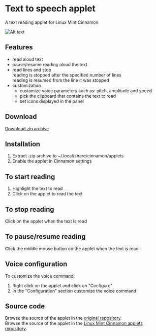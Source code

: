 # Text to speech applet
A text reading applet for Linux Mint Cinnamon

![Alt text](../master/screenshots/reading_small.png "Text to speech applet")

## Features
* read aloud text
* pause/resume reading aloud the text
* read lines and stop  
  reading is stopped after the specified number of lines  
  reading is resumed from the line it was stopped  
* customization
  * customize voice parameters such as: pitch, amplitude and speed
  * pick the clipboard that contains the text to read
  * set icons displayed in the panel

## Download
[Download zip archive](https://cinnamon-spices.linuxmint.com/files/applets/text-to-speech-applet@cardsurf.zip)

## Installation
1. Extract .zip archive to ~/.local/share/cinnamon/applets
2. Enable the applet in Cinnamon settings

## To start reading
1. Highlight the text to read
2. Click on the applet to read the text

## To stop reading
Click on the applet when the text is read

## To pause/resume reading
Click the middle mouse button on the applet when the text is read

## Voice configuration
To customize the voice command:  
  
1. Right click on the applet and click on "Configure"
2. In the "Configuration" section customize the voice command

## Source code
Browse the source of the applet in the [original repository](https://github.com/cardsurf/text-to-speech-applet).  
Browse the source of the applet in the [Linux Mint Cinnamon applets repository](https://github.com/linuxmint/cinnamon-spices-applets/tree/master/text-to-speech-applet%40cardsurf).
